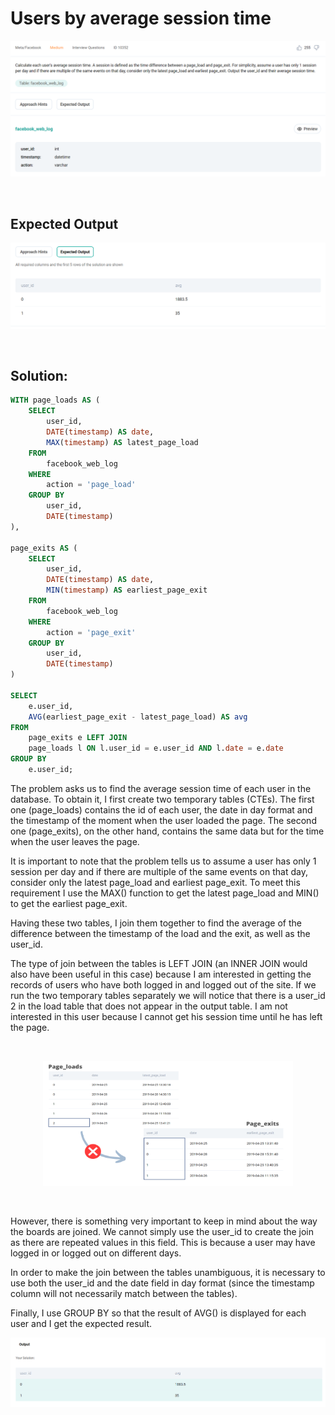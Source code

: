 # Users by average session time

<div id="header" align="center">
  <img src="https://github.com/MartaCasdelg/StrataScratch-SQL-Challenges/blob/main/Medium/Images/users_by_average_session_time_1.png" />
</div>

&nbsp;


## Expected Output

<div id="header" align="center">
  <img src="https://github.com/MartaCasdelg/StrataScratch-SQL-Challenges/blob/main/Medium/Images/users_by_average_session_time_2.png" />
</div>

&nbsp;


## Solution:

```sql
WITH page_loads AS (
    SELECT
        user_id,
        DATE(timestamp) AS date,
        MAX(timestamp) AS latest_page_load
    FROM
        facebook_web_log
    WHERE
        action = 'page_load'
    GROUP BY
        user_id,
        DATE(timestamp)
),

page_exits AS (
    SELECT
        user_id,
        DATE(timestamp) AS date,
        MIN(timestamp) AS earliest_page_exit
    FROM
        facebook_web_log
    WHERE
        action = 'page_exit'
    GROUP BY
        user_id,
        DATE(timestamp)
)

SELECT 
    e.user_id,
    AVG(earliest_page_exit - latest_page_load) AS avg
FROM
    page_exits e LEFT JOIN
    page_loads l ON l.user_id = e.user_id AND l.date = e.date
GROUP BY
    e.user_id;
```
The problem asks us to find the average session time of each user in the database. To obtain it, I first create two temporary tables (CTEs). The first one (page_loads) contains the id of each user, the date in day format and the timestamp of the moment when the user loaded the page. The second one (page_exits), on the other hand, contains the same data but for the time when the user leaves the page.  

It is important to note that the problem tells us to assume a user has only 1 session per day and if there are multiple of the same events on that day, consider only the latest page_load and earliest page_exit. To meet this requirement I use the MAX() function to get the latest page_load and MIN() to get the earliest page_exit.

Having these two tables, I join them together to find the average of the difference between the timestamp of the load and the exit, as well as the user_id. 

The type of join between the tables is LEFT JOIN (an INNER JOIN would also have been useful in this case) because I am interested in getting the records of users who have both logged in and logged out of the site. If we run the two temporary tables separately we will notice that there is a user_id 2 in the load table that does not appear in the output table. I am not interested in this user because I cannot get his session time until he has left the page.

&nbsp;

<div id="header" align="center">
  <img src="https://github.com/MartaCasdelg/StrataScratch-SQL-Challenges/blob/main/Medium/Images/users_by_average_session_time_3.png"  width="400" height="200" />
</div>

&nbsp;

However, there is something very important to keep in mind about the way the boards are joined. We cannot simply use the user_id to create the join as there are repeated values in this field. This is because a user may have logged in or logged out on different days. 

In order to make the join between the tables unambiguous, it is necessary to use both the user_id and the date field in day format (since the timestamp column will not necessarily match between the tables).

Finally, I use GROUP BY so that the result of AVG() is displayed for each user and I get the expected result.

<div id="header" align="center">
  <img src="https://github.com/MartaCasdelg/StrataScratch-SQL-Challenges/blob/main/Medium/Images/users_by_average_session_time_output.png" />
</div>